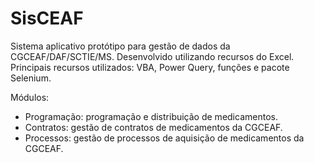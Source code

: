 # SisCEAF
Sistema aplicativo protótipo para gestão de dados da CGCEAF/DAF/SCTIE/MS.
Desenvolvido utilizando recursos do Excel. 
Principais recursos utilizados: VBA, Power Query, funções e pacote Selenium.

Módulos:
- Programação: programação e distribuição de medicamentos.
- Contratos: gestão de contratos de medicamentos da CGCEAF.
- Processos: gestão de processos de aquisição de medicamentos da CGCEAF.
